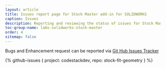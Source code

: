 ```yaml
---
layout: article
title: Issues report page for Stock Master add-in for SOLIDWORKS
caption: Issues
description: Reporting and reviewing the status of issues for Stock Master add-in for SOLIDWORKS
toc-group-name: labs-solidworks-stock-master
order: 4
sitemap: false
---
```

Bugs and Enhancement request can be reported via [Git Hub Issues Tracker](https://github.com/codestackdev/stock-fit-geometry/issues)

{% github-issues { project: codestackdev, repo: stock-fit-geometry } %}